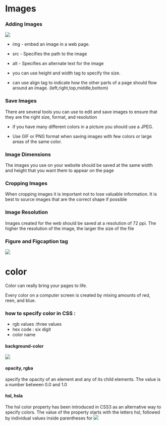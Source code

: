 # Images
### Adding Images
<img src = 'http://www.easytolearning.com/webroot/ck_files/files/html-image-tag.png'>

* img - embed an image in a web page.
* src - Specifies the path to the image
* alt - Specifies an alternate text for the image

* you can use height and width tag to specify the size.
* can use align tag to indicate how the other parts of a page should flow around an image. (left,right,top,middle,bottom)

### Save Images
There are several tools you can use to edit and save images to ensure that they are the right size, format, and resolution

* if you have many different colors in a picture you should use a JPEG. 

* Use GIF or PNG format when saving images with few colors or large areas of the same color.

### Image Dimensions
The images you use on your website should be saved at the same width and height that you want them to appear on the page

### Cropping Images
When cropping images it is important not to lose valuable information. It is best to source images that are the correct shape if possible

### Image Resolution
Images created for the web should be saved at a resolution of 72 ppi. The higher the resolution of the image, the larger the size of the file

### Figure and Figcaption tag
<img src='https://imgs.developpaper.com/imgs/2018910155408879.png'>




# color
Color can really bring your pages to life.


Every color on a computer screen is created by mixing amounts of red, 
reen, and blue.
### how to specify color in CSS :
* rgb values :three values
* hex code : six digit
* color name 

#### background-color

<img src = 'https://3rabon.com/wp-content/uploads/2018/03/contrast.png'>


#### opacity, rgba
specify the opacity of an element and any of its child elements. The value is a number between 0.0 and 1.0


#### hsl, hsla
The hsl color property has been introduced in CSS3 as an alternative way to specify colors. The value of the property starts with the letters hsl, followed by individual values inside parentheses for
<img src='https://i2.wp.com/www.techgrapple.com/online-tools/wp-content/uploads/2020/09/color-picker.jpg?fit=500,313u0026ssl=1'>